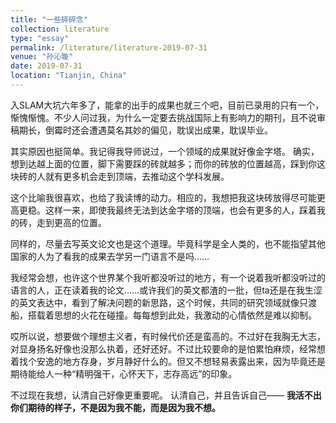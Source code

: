 ```yaml
---
title: "一些碎碎念"
collection: literature
type: "essay"
permalink: /literature/literature-2019-07-31
venue: "孙沁璇"
date: 2019-07-31
location: "Tianjin, China"
---
```


入SLAM大坑六年多了，能拿的出手的成果也就三个吧，目前已录用的只有一个，惭愧惭愧。不少人问过我，为什么一定要去挑战国际上有影响力的期刊，且不说审稿期长，倒霉时还会遭遇莫名其妙的偏见，耽误出成果，耽误毕业。

其实原因也挺简单。我记得我导师说过，一个领域的成果就好像金字塔。
确实，想到达越上面的位置，脚下需要踩的砖就越多；而你的砖放的位置越高，踩到你这块砖的人就有更多机会走到顶端，去推动这个学科发展。

这个比喻我很喜欢，也给了我读博的动力。相应的，我想把我这块砖放得尽可能更高更稳。这样一来，即使我最终无法到达金字塔的顶端，也会有更多的人，踩着我的砖，走到更高的位置。

同样的，尽量去写英文论文也是这个道理。毕竟科学是全人类的，也不能指望其他国家的人为了看我的成果去学另一门语言不是吗……

我经常会想，也许这个世界某个我听都没听过的地方，有一个说着我听都没听过的语言的人，正在读着我的论文……或许我们的英文都渣的一批，但ta还是在我生涩的英文表达中，看到了解决问题的新思路，这个时候，共同的研究领域就像只渡船，搭载着思想的火花在碰撞。每每想到此处，我激动的心情依然是难以抑制。

哎所以说，想要做个理想主义者，有时候代价还是蛮高的。不过好在我胸无大志，对显身扬名好像也没那么执着，还好还好。不过比较要命的是怕累怕麻烦，经常想着找个安逸的地方存身，岁月静好什么的。但又不想轻易表露出来，因为毕竟还是期待能给人一种“精明强干，心怀天下，志存高远”的印象。

不过现在我想，认清自己好像更重要呢。
认清自己，并且告诉自己——
**我活不出你们期待的样子，不是因为我不能，而是因为我不想。**

